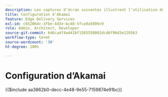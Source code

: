 ```yaml
---
description: Les captures d’écran suivantes illustrent l’utilisation du gestionnaire de propriétés Akamai pour configurer une propriété afin de diffuser du contenu. **Les paramètres essentiels sont marqués d’un cercle rouge.**
title: Configuration d’Akamai
feature: Edge Delivery Services
exl-id: c65206dc-3fbe-4d3e-bc48-5fca9a5899c9
role: Admin, Architect, Developer
source-git-commit: 646ca4f4a441bf1565558002dcd6f96d3e228563
workflow-type: tm+mt
source-wordcount: '30'
ht-degree: 100%

---
```


# Configuration d’Akamai

{{$include aa3862b0-decc-4e48-9e55-7159874e91bc}}
